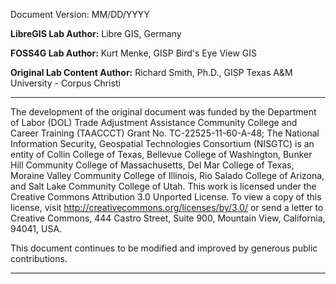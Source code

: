 Document Version: MM/DD/YYYY

**LibreGIS Lab Author:** 
Libre GIS, Germany

**FOSS4G Lab Author:**
Kurt Menke, GISP
Bird's Eye View GIS

**Original Lab Content Author:**
Richard Smith, Ph.D., GISP
Texas A&M University - Corpus Christi

---

The development of the original document was funded by the Department of Labor (DOL) Trade Adjustment Assistance Community College and Career Training (TAACCCT) Grant No.  TC-22525-11-60-A-48; The National Information Security, Geospatial Technologies Consortium (NISGTC) is an entity of Collin College of Texas, Bellevue College of Washington, Bunker Hill Community College of Massachusetts, Del Mar College of Texas, Moraine Valley Community College of Illinois, Rio Salado College of Arizona, and Salt Lake Community College of Utah.  This work is licensed under the Creative Commons Attribution 3.0 Unported License.  To view a copy of this license, visit http://creativecommons.org/licenses/by/3.0/ or send a letter to Creative Commons, 444 Castro Street, Suite 900, Mountain View, California, 94041, USA.  

This document continues to be modified and improved by generous public contributions.

---